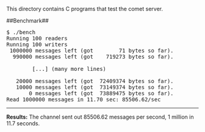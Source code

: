 This directory contains C programs that test the comet server.

##Benchmark##
<pre>
$ ./bench
Running 100 readers
Running 100 writers
 1000000 messages left (got        71 bytes so far).
  990000 messages left (got    719273 bytes so far).

		[...] (many more lines)

   20000 messages left (got  72409374 bytes so far).
   10000 messages left (got  73149374 bytes so far).
       0 messages left (got  73889475 bytes so far).
Read 1000000 messages in 11.70 sec: 85506.62/sec
</pre>


-------------------
**Results:** The channel sent out 85506.62 messages per second, 1 million in 11.7 seconds.

